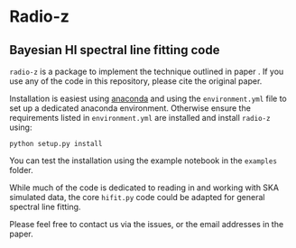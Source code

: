 # Radio-z 
## Bayesian HI spectral line fitting code

`radio-z` is a package to implement the technique outlined in paper <paper reference>. If you use any of the code in this repository, please cite the original paper.

Installation is easiest using [anaconda](https://www.continuum.io/downloads) and using the `environment.yml` file to set up a dedicated anaconda environment. 
Otherwise ensure the requirements listed in `environment.yml` are installed and install `radio-z` using:

`python setup.py install`

You can test the installation using the example notebook in the `examples` folder. 

While much of the code is dedicated to reading in and working with SKA simulated data, the core `hifit.py` code could be adapted for general spectral line fitting.

Please feel free to contact us via the issues, or the email addresses in the paper.